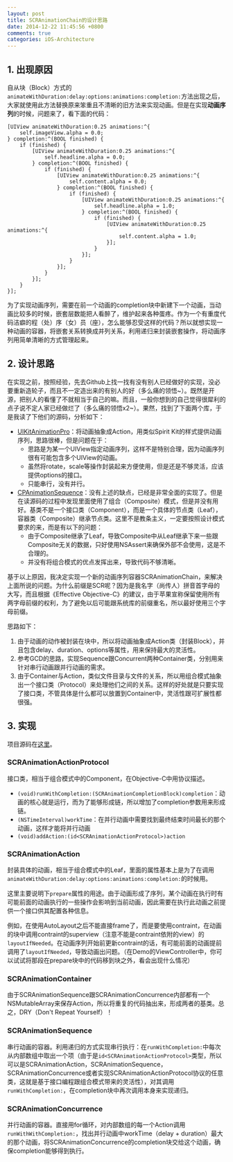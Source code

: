 ```yaml
---
layout: post
title: SCRAnimationChain的设计思路
date: 2014-12-22 11:45:56 +0800
comments: true
categories: iOS-Architecture
---
```


## 1. 出现原因

自从块（Block）方式的`animateWithDuration:delay:options:animations:completion:`方法出现之后，大家就使用此方法替换原来笨重且不清晰的旧方法来实现动画。但是在实现**动画序列**的时候，问题来了，看下面的代码：

```objc
[UIView animateWithDuration:0.25 animations:^{
    self.imageView.alpha = 0.0;
} completion:^(BOOL finished) {
    if (finished) { 
        [UIView animateWithDuration:0.25 animations:^{
            self.headline.alpha = 0.0;
        } completion:^(BOOL finished) {
            if (finished) {
                [UIView animateWithDuration:0.25 animations:^{
                    self.content.alpha = 0.0;
                } completion:^(BOOL finished) {
                    if (finished) {
                        [UIView animateWithDuration:0.25 animations:^{
                            self.headline.alpha = 1.0;
                        } completion:^(BOOL finished) {
                            if (finished) {
                                [UIView animateWithDuration:0.25 animations:^{
                                    self.content.alpha = 1.0;
                                }];
                            }
                        }];
                    }
                }];
            }
        }];
    }
}];
```

为了实现动画序列，需要在前一个动画的completion块中新建下一个动画，当动画比较多的时候，嵌套层数能把人看醉了，维护起来各种蛋疼。作为一个有重度代码洁癖的程（处）序（女）员（座），怎么能够忍受这样的代码？所以就想实现一种动画的容器，将嵌套关系转换成并列关系，利用递归来封装嵌套操作，将动画序列用简单清晰的方式管理起来。

## 2. 设计思路

在实现之前，按照经验，先去Github上找一找有没有别人已经做好的实现，没必要重新造轮子，而且不一定造出来的有别人的好（多么痛的领悟~）。既然是开源，把别人的看懂了不就相当于自己的嘛。而且，一般你想到的自己觉得很犀利的点子说不定人家已经做烂了（多么痛的领悟x2~）。果然，找到了下面两个库，于是我读了下他们的源码，分析如下：

- [UIKitAnimationPro](https://github.com/demon1105/UIKitAnimationPro)：将动画抽象成Action，用类似Spirit Kit的样式提供动画序列，思路很棒，但是问题在于：
  * 思路是为某一个UIView指定动画序列，这样不是特别合理，因为动画序列很有可能包含多个UIView的动画。
  * 虽然将rotate，scale等操作封装起来方便使用，但是还是不够灵活，应该提供options的接口。
  * 只能串行，没有并行。
- [CPAnimationSequence](https://github.com/yangmeyer/CPAnimationSequence)：没有上述的缺点，已经是非常全面的实现了。但是在读源码的过程中发现里面使用了组合（Composite）模式，但是并没有用好。基类不是一个接口类（Component），而是一个具体的节点类（Leaf），容器类（Composite）继承节点类。这里不是教条主义，一定要按照设计模式要求的来，而是有以下的问题：
  * 由于Composite继承了Leaf，导致Composite中从Leaf继承下来一些跟Composite无关的数据，只好使用NSAssert来确保外部不会使用，这是不合理的。
  * 并没有将组合模式的优点发挥出来，导致代码不够清晰。

基于以上原因，我决定实现一个新的动画序列容器SCRAnimationChain，来解决上面所说的问题。为什么前缀是SCR呢？因为是我名字（尚传人）拼音首字母的大写，而且根据《Effective Objective-C》的建议，由于苹果宣称保留使用所有两字母前缀的权利，为了避免以后可能跟系统库的前缀重名，所以最好使用三个字母前缀。

思路如下：

1. 由于动画的动作被封装在块中，所以将动画抽象成Action类（封装Block），并且包含delay、duration、options等属性，用来保持最大的灵活性。
2. 参考GCD的思路，实现Sequence跟Concurrent两种Container类，分别用来针对串行动画跟并行动画的需求。
3. 由于Container与Action，类似文件目录与文件的关系，所以用组合模式抽象出一个接口类（Protocol）来处理他们之间的关系。这样的好处就是只要实现了接口类，不管具体是什么都可以放置到Container中，灵活性跟可扩展性都很强。
  
## 3. 实现

项目源码在[这里](http://github.com/joeshang/SCRAnimationChain)。

### SCRAnimationActionProtocol

接口类，相当于组合模式中的Component，在Objective-C中用协议描述。

- `(void)runWithCompletion:(SCRAnimationCompletionBlock)completion`：动画的核心就是运行，而为了能够形成链，所以增加了completion参数用来形成链。
- `(NSTimeInterval)workTime`：在并行动画中需要找到最终结束时间最长的那个动画，这样才能将并行动画
- `(void)addAction:(id<SCRAnimationActionProtocol>)action`

### SCRAnimationAction

封装具体的动画，相当于组合模式中的Leaf，里面的属性基本上是为了在调用`animateWithDuration:delay:options:animations:completion:`的时候用。

这里主要说明下`prepare`属性的用途。由于动画形成了序列，某个动画在执行时有可能前面的动画执行的一些操作会影响到当前动画，因此需要在执行此动画之前提供一个接口供其配置各种信息。

例如，在使用AutoLayout之后不能直接frame了，而是要使用contraint，在动画的块中调用contraint的superview（注意不能是contraint依附的view）的`layoutIfNeeded`。在动画序列开始前更新contraint的话，有可能前面的动画提前调用了`layoutIfNeeded`，导致动画出问题。（在Demo的ViewController中，你可以试试将那段在prepare块中的代码移到块之外，看会出现什么情况）

### SCRAnimationContainer

由于SCRAnimationSequence跟SCRAnimationConcurrence内部都有一个NSMutableArray来保存Action，所以将重复的代码抽出来，形成两者的基类。总之，DRY（Don't Repeat Yourself）！

### SCRAnimationSequence

串行动画的容器。利用递归的方式实现串行执行：在`runWithCompletion:`中每次从内部数组中取出一个项（由于是`id<SCRAnimationActionProtocol>`类型，所以可以是SCRAnimationAction，SCRAnimationSequence，SCRAnimationConcurrence或者实现SCRAnimationActionProtocol协议的任意类，这就是基于接口编程跟组合模式带来的灵活性），对其调用`runWithCompletion:`，在completion块中再次调用本身来实现递归。

### SCRAnimationConcurrence

并行动画的容器。直接用for循环，对内部数组的每一个Action调用`runWithWithCompletion:`，找出并行动画中workTime（delay + duration）最大的那个动画，将SCRAnimationConcurrence的completion块交给这个动画，确保completion能够得到执行。
